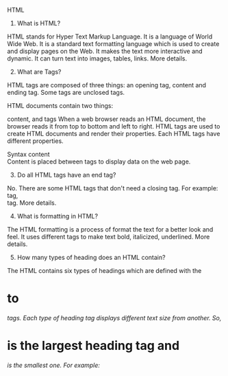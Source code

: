 HTML 

1) What is HTML?

HTML stands for Hyper Text Markup Language. It is a language of World Wide Web. It is a standard text formatting language which is used to create and display pages on the Web. It makes the text more interactive and dynamic. It can turn text into images, tables, links. More details.

2) What are Tags?

HTML tags are composed of three things: an opening tag, content and ending tag. Some tags are unclosed tags.

HTML documents contain two things:

content, and
tags
When a web browser reads an HTML document, the browser reads it from top to bottom and left to right. HTML tags are used to create HTML documents and render their properties. Each HTML tags have different properties.

Syntax
<tag> content </tag>  
Content is placed between tags to display data on the web page.


3) Do all HTML tags have an end tag?

No. There are some HTML tags that don't need a closing tag. For example: <image> tag, <br> tag. More details.

4) What is formatting in HTML?

The HTML formatting is a process of format the text for a better look and feel. It uses different tags to make text bold, italicized, underlined. More details.

5) How many types of heading does an HTML contain?

The HTML contains six types of headings which are defined with the <h1> to <h6> tags. Each type of heading tag displays different text size from another. So, <h1> is the largest heading tag and <h6> is the smallest one. For example: